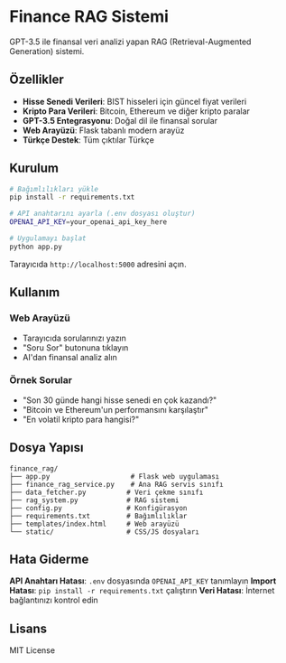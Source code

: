 # Finance RAG Sistemi

GPT-3.5 ile finansal veri analizi yapan RAG (Retrieval-Augmented Generation) sistemi.

## Özellikler

- **Hisse Senedi Verileri**: BIST hisseleri için güncel fiyat verileri
- **Kripto Para Verileri**: Bitcoin, Ethereum ve diğer kripto paralar
- **GPT-3.5 Entegrasyonu**: Doğal dil ile finansal sorular
- **Web Arayüzü**: Flask tabanlı modern arayüz
- **Türkçe Destek**: Tüm çıktılar Türkçe

## Kurulum

```bash
# Bağımlılıkları yükle
pip install -r requirements.txt

# API anahtarını ayarla (.env dosyası oluştur)
OPENAI_API_KEY=your_openai_api_key_here

# Uygulamayı başlat
python app.py
```

Tarayıcıda `http://localhost:5000` adresini açın.

## Kullanım

### Web Arayüzü
- Tarayıcıda sorularınızı yazın
- "Soru Sor" butonuna tıklayın
- AI'dan finansal analiz alın

### Örnek Sorular
- "Son 30 günde hangi hisse senedi en çok kazandı?"
- "Bitcoin ve Ethereum'un performansını karşılaştır"
- "En volatil kripto para hangisi?"

## Dosya Yapısı

```
finance_rag/
├── app.py                    # Flask web uygulaması
├── finance_rag_service.py    # Ana RAG servis sınıfı
├── data_fetcher.py          # Veri çekme sınıfı
├── rag_system.py            # RAG sistemi
├── config.py                # Konfigürasyon
├── requirements.txt         # Bağımlılıklar
├── templates/index.html     # Web arayüzü
└── static/                  # CSS/JS dosyaları
```

## Hata Giderme

**API Anahtarı Hatası**: `.env` dosyasında `OPENAI_API_KEY` tanımlayın
**Import Hatası**: `pip install -r requirements.txt` çalıştırın
**Veri Hatası**: İnternet bağlantınızı kontrol edin

## Lisans

MIT License